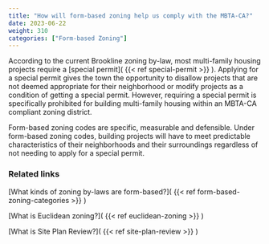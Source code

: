 ```yaml
---
title: "How will form-based zoning help us comply with the MBTA-CA?"
date: 2023-06-22
weight: 310
categories: ["Form-based Zoning"]
---
```

According to the current Brookline zoning by-law, most multi-family housing projects require a [special permit]( {{< ref special-permit >}} ). Applying for a special permit gives the town the opportunity to disallow projects that are not deemed appropriate for their neighborhood or modify projects as a condition of getting a special permit. However, requiring a special permit is specifically prohibited for building multi-family housing within an MBTA-CA compliant zoning district.

Form-based zoning codes are specific, measurable and defensible. Under form-based zoning codes, building projects will have to meet predictable characteristics of their neighborhoods and their surroundings regardless of not needing to apply for a special permit.

### Related links

[What kinds of zoning by-laws are form-based?]( {{< ref form-based-zoning-categories >}} )

[What is Euclidean zoning?]( {{< ref euclidean-zoning >}} )

[What is Site Plan Review?]( {{< ref site-plan-review >}} )